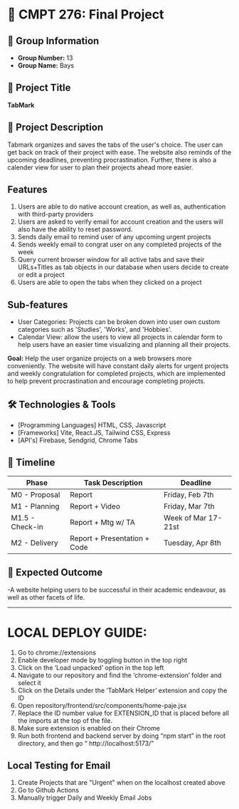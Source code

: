 # 📌 CMPT 276: Final Project

## 📂 Group Information
- **Group Number:** 13
- **Group Name:** Bays

## 📝 Project Title
**TabMark**

## 📖 Project Description
Tabmark organizes and saves the tabs of the user's choice. The user can get back on track of their project with ease. The website also reminds of the upcoming deadlines, preventing procrastination. Further, there is also a calender view for user to plan their projects ahead more easier.

## Features
1. Users are able to do native account creation, as well as, authentication with third-party providers
2. Users are asked to verify email for account creation and the users will also have the ability to reset password.
3. Sends daily email to remind user of any upcoming urgent projects
4. Sends weekly email to congrat user on any completed projects of the week
5. Query current browser window for all active tabs and save their URLs+Titles as tab objects in our database when users decide to create or edit a project
6. Users are able to open the tabs when they clicked on a project

## Sub-features
- User Categories: Projects can be broken down into user own custom categories such as 'Studies', 'Works', and 'Hobbies'.
- Calendar View: allow the users to view all projects in calendar form to help users have an easier time visualizing and planning all their projects.

__**Goal:**__ Help the user organize projects on a web browsers more conveniently. The website will have constant daily alerts for urgent projects and weekly congratulation for completed projects, which are implemented to help prevent procrastination and encourage completing projects.

## 🛠️ Technologies & Tools
- [Programming Languages] HTML, CSS, Javascript
- [Frameworks] Vite, React.JS, Tailwind CSS, Express
- [API's] Firebase, Sendgrid, Chrome Tabs

## 📆 Timeline
| Phase            | Task Description                   | Deadline              |
|------------------|------------------------------------|-----------------------|
| M0 - Proposal    | Report                             | Friday, Feb 7th       |
| M1 - Planning    | Report + Video                     | Friday, Mar 7th       |
| M1.5 - Check-in  | Report + Mtg w/ TA                 | Week of Mar 17-21st   |
| M2 - Delivery    | Report + Presentation + Code       | Tuesday, Apr 8th      |

## 🚀 Expected Outcome
-A website helping users to be successful in their academic endeavour, as well as other facets of life.

------------------------------------------------------------------------------------------------------------------------------------------------------------------------------------------------
# LOCAL DEPLOY GUIDE:

1. Go to chrome://extensions
2. Enable developer mode by toggling button in the top right
3. Click on the ‘Load unpacked’ option in the top left
4. Navigate to our repository and find the ‘chrome-extension’ folder and select it
5. Click on the Details under the ‘TabMark Helper’ extension and copy the ID
6. Open repository/frontend/src/components/home-paje.jsx
7. Replace the ID number value for EXTENSION_ID that is placed before all the imports at the top of the file.
8. Make sure extension is enabled on their Chrome
9. Run both frontend and backend server by doing “npm start” in the root directory, and then go “ http://localhost:5173/”

## Local Testing for Email 
1. Create Projects that are "Urgent" when on the localhost created above
2. Go to Github Actions
3. Manually trigger Daily and Weekly Email Jobs

